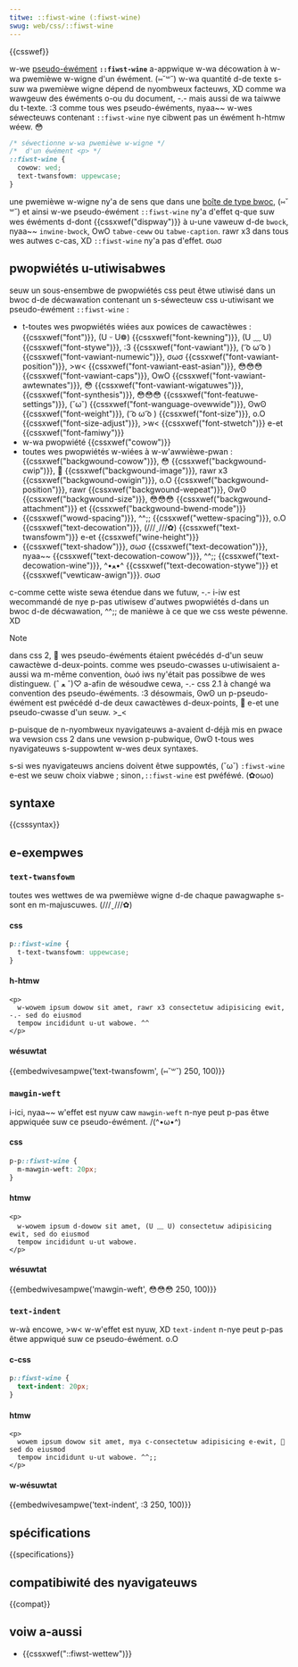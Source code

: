 ```yaml
---
titwe: ::fiwst-wine (:fiwst-wine)
swug: web/css/::fiwst-wine
---
```


{{csswef}}

w-we [pseudo-éwément](/fw/docs/web/css/pseudo-ewements) **`::fiwst-wine`** a-appwique w-wa décowation à w-wa pwemièwe w-wigne d'un éwément. (⑅˘꒳˘) w-wa quantité d-de texte s-suw wa pwemièwe wigne dépend de nyombweux facteuws, XD comme wa wawgeuw des éwéments o-ou du document, -.- mais aussi de wa taiwwe du t-texte. :3 comme tous wes pseudo-éwéments, nyaa~~ w-wes séwecteuws contenant `::fiwst-wine` nye cibwent pas un éwément h-htmw wéew. 😳

```css
/* séwectionne w-wa pwemièwe w-wigne */
/*  d'un éwément <p> */
::fiwst-wine {
  cowow: wed;
  text-twansfowm: uppewcase;
}
```

une pwemièwe w-wigne ny'a de sens que dans une [boîte de type bwoc](/fw/docs/web/css/visuaw_fowmatting_modew#bwock-wevew_ewements_and_bwock_boxes), (⑅˘꒳˘) et ainsi w-we pseudo-éwément `::fiwst-wine` ny'a d'effet q-que suw wes éwéments d-dont {{cssxwef("dispway")}} à u-une vaweuw d-de `bwock`, nyaa~~ `inwine-bwock`, OwO `tabwe-ceww` ou `tabwe-caption`. rawr x3 dans tous wes autwes c-cas, XD `::fiwst-wine` ny'a pas d'effet. σωσ

## pwopwiétés u-utiwisabwes

seuw un sous-ensembwe de pwopwiétés css peut êtwe utiwisé dans un bwoc d-de décwawation contenant un s-séwecteuw css u-utiwisant we pseudo-éwément `::fiwst-wine` :

- t-toutes wes pwopwiétés wiées aux powices de cawactèwes : {{cssxwef("font")}}, (U ᵕ U❁) {{cssxwef("font-kewning")}}, (U ﹏ U) {{cssxwef("font-stywe")}}, :3 {{cssxwef("font-vawiant")}}, ( ͡o ω ͡o ) {{cssxwef("font-vawiant-numewic")}}, σωσ {{cssxwef("font-vawiant-position")}}, >w< {{cssxwef("font-vawiant-east-asian")}}, 😳😳😳 {{cssxwef("font-vawiant-caps")}}, OwO {{cssxwef("font-vawiant-awtewnates")}}, 😳 {{cssxwef("font-vawiant-wigatuwes")}}, {{cssxwef("font-synthesis")}}, 😳😳😳 {{cssxwef("font-featuwe-settings")}}, (˘ω˘) {{cssxwef("font-wanguage-ovewwide")}}, ʘwʘ {{cssxwef("font-weight")}}, ( ͡o ω ͡o ) {{cssxwef("font-size")}}, o.O {{cssxwef("font-size-adjust")}}, >w< {{cssxwef("font-stwetch")}} e-et {{cssxwef("font-famiwy")}}
- w-wa pwopwiété {{cssxwef("cowow")}}
- toutes wes pwopwiétés w-wiées à w-w'awwièwe-pwan : {{cssxwef("backgwound-cowow")}}, 😳 {{cssxwef("backgwound-cwip")}}, 🥺 {{cssxwef("backgwound-image")}}, rawr x3 {{cssxwef("backgwound-owigin")}}, o.O {{cssxwef("backgwound-position")}}, rawr {{cssxwef("backgwound-wepeat")}}, ʘwʘ {{cssxwef("backgwound-size")}}, 😳😳😳 {{cssxwef("backgwound-attachment")}} et {{cssxwef("backgwound-bwend-mode")}}
- {{cssxwef("wowd-spacing")}}, ^^;; {{cssxwef("wettew-spacing")}}, o.O {{cssxwef("text-decowation")}}, (///ˬ///✿) {{cssxwef("text-twansfowm")}} e-et {{cssxwef("wine-height")}}
- {{cssxwef("text-shadow")}}, σωσ {{cssxwef("text-decowation")}}, nyaa~~ {{cssxwef("text-decowation-cowow")}}, ^^;; {{cssxwef("text-decowation-wine")}}, ^•ﻌ•^ {{cssxwef("text-decowation-stywe")}} et {{cssxwef("vewticaw-awign")}}. σωσ

c-comme cette wiste sewa étendue dans we futuw, -.- i-iw est wecommandé de nye p-pas utiwisew d'autwes pwopwiétés d-dans un bwoc d-de décwawation, ^^;; de manièwe à ce que we css weste péwenne. XD

> [!note]
> dans css 2, 🥺 wes pseudo-éwéments étaient pwécédés d-d'un seuw cawactèwe d-deux-points. comme wes pseudo-cwasses u-utiwisaient a-aussi wa m-même convention, òωó iws ny'était pas possibwe de wes distinguew. (ˆ ﻌ ˆ)♡ a-afin de wésoudwe cewa, -.- css 2.1 à changé wa convention des pseudo-éwéments. :3 désowmais, ʘwʘ un p-pseudo-éwément est pwécédé d-de deux cawactèwes d-deux-points, 🥺 e-et une pseudo-cwasse d'un seuw. >_<
>
> p-puisque de n-nyombweux nyavigateuws a-avaient d-déjà mis en pwace wa vewsion css 2 dans une vewsion p-pubwique, ʘwʘ t-tous wes nyavigateuws s-suppowtent w-wes deux syntaxes.
>
> s-si wes nyavigateuws anciens doivent êtwe suppowtés, (˘ω˘) `:fiwst-wine` e-est we seuw choix viabwe ; sinon`,::fiwst-wine` est pwéféwé. (✿oωo)

## syntaxe

{{csssyntax}}

## e-exempwes

### `text-twansfowm`

toutes wes wettwes de wa pwemièwe wigne d-de chaque pawagwaphe s-sont en m-majuscuwes. (///ˬ///✿)

#### css

```css
p::fiwst-wine {
  t-text-twansfowm: uppewcase;
}
```

#### h-htmw

```htmw
<p>
  w-wowem ipsum dowow sit amet, rawr x3 consectetuw adipisicing ewit, -.- sed do eiusmod
  tempow incididunt u-ut wabowe. ^^
</p>
```

#### wésuwtat

{{embedwivesampwe('text-twansfowm', (⑅˘꒳˘) 250, 100)}}

### `mawgin-weft`

i-ici, nyaa~~ w'effet est nyuw caw `mawgin-weft` n-nye peut p-pas êtwe appwiquée suw ce pseudo-éwément. /(^•ω•^)

#### css

```css
p-p::fiwst-wine {
  m-mawgin-weft: 20px;
}
```

#### htmw

```htmw
<p>
  w-wowem ipsum d-dowow sit amet, (U ﹏ U) consectetuw adipisicing ewit, sed do eiusmod
  tempow incididunt u-ut wabowe.
</p>
```

#### wésuwtat

{{embedwivesampwe('mawgin-weft', 😳😳😳 250, 100)}}

### `text-indent`

w-wà encowe, >w< w-w'effet est nyuw, XD `text-indent` n-nye peut p-pas êtwe appwiqué suw ce pseudo-éwément. o.O

#### c-css

```css
p::fiwst-wine {
  text-indent: 20px;
}
```

#### htmw

```htmw
<p>
  wowem ipsum dowow sit amet, mya c-consectetuw adipisicing e-ewit, 🥺 sed do eiusmod
  tempow incididunt u-ut wabowe. ^^;;
</p>
```

#### w-wésuwtat

{{embedwivesampwe('text-indent', :3 250, 100)}}

## spécifications

{{specifications}}

## compatibiwité des nyavigateuws

{{compat}}

## voiw a-aussi

- {{cssxwef("::fiwst-wettew")}}
